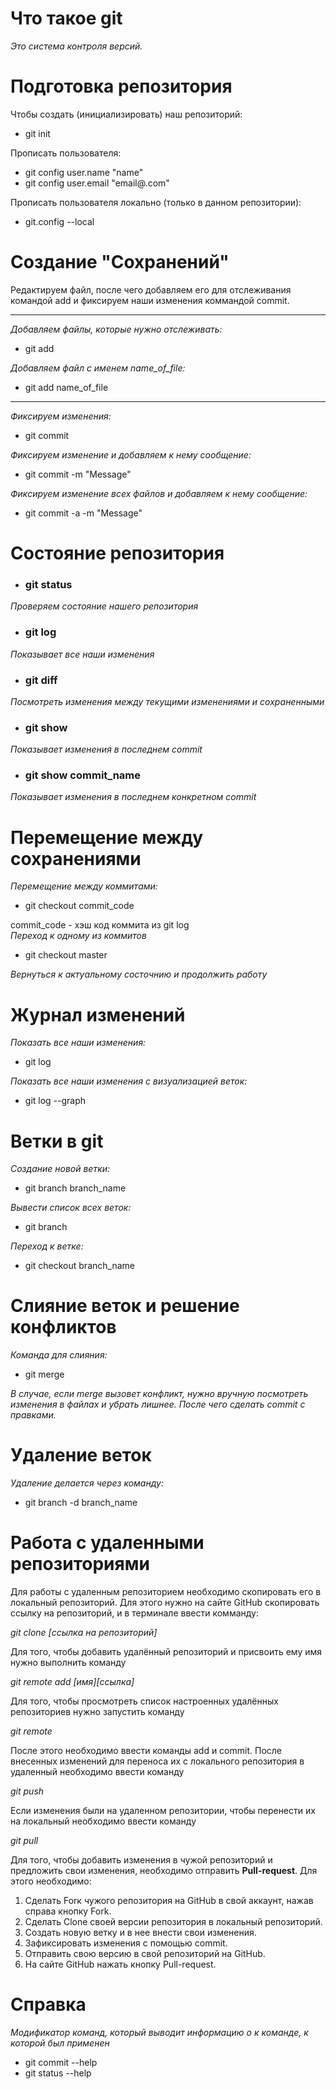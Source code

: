 # Что такое git 

*Это система контроля версий.*

# Подготовка репозитория

Чтобы создать (инициализировать) наш репозиторий:
* git init

 Прописать пользователя:
* git config user.name "name"
* git config user.email "email@.com"

Прописать пользователя локально (только в данном репозитории):

* git.config --local

# Создание "Сохранений"

Редактируем файл, после чего добавляем его для отслеживания командой add и фиксируем наши изменения коммандой commit.
***
*Добавляем файлы, которые нужно отслеживать:*
 * git add

*Добавляем файл с именем name_of_file:*
* git add name_of_file

***
*Фиксируем изменения:*
* git commit

*Фиксируем изменение и добавляем к нему сообщение:*
* git commit -m "Message"

*Фиксируем изменение всех файлов и добавляем к нему сообщение:*
* git commit -a -m "Message"


# Состояние репозитория

* ### git status
*Проверяем состояние нашего репозитория*

* ### git log
*Показывает все наши изменения*


* ### git diff
*Посмотреть изменения между текущими изменениями и сохраненными*

* ### git show
*Показывает изменения в последнем commit*

* ### git show commit_name
*Показывает изменения в последнем конкретном commit*

# Перемещение между сохранениями

*Перемещение между коммитами:*

* git checkout commit_code  

commit_code - хэш код коммита из git log  
*Переход к одному из коммитов*

* git checkout master

*Вернуться к актуальному состочнию и продолжить работу*

# Журнал изменений

*Показать все наши изменения:*  
* git log    

*Показать все наши изменения с визуализацией веток:*  
* git log --graph

# Ветки в git

*Создание новой ветки:*
* git branch branch_name

*Вывести список всех веток:*
* git branch

*Переход к ветке:*
* git checkout branch_name


# Слияние веток и решение конфликтов
*Команда для слияния:*
* git merge

*В случае, если merge вызовет конфликт, нужно вручную посмотреть изменения в файлах и убрать лишнее. После чего сделать commit с правками.*

# Удаление веток

*Удаление делается через команду:*
* git branch -d branch_name

# Работа с удаленными репозиториями

Для работы с удаленным репозиторием необходимо скопировать его в локальный репозиторий. Для этого нужно на сайте GitHub скопировать ссылку на репозиторий, и в терминале ввести комманду:

*git clone [ссылка на репозиторий]*

Для того, чтобы добавить удалённый репозиторий и присвоить ему имя нужно выполнить команду 

*git remote add [имя][ссылка]*

Для того, чтобы просмотреть список настроенных удалённых репозиториев нужно запустить команду 

*git remote*

После этого необходимо ввести команды add и commit.  После внесенных изменений для переноса их с локального репозитория в удаленный необходимо ввести команду

*git push*

Если изменения были на удаленном репозитории, чтобы перенести их на локальный необходимо ввести команду

*git pull*

Для того, чтобы добавить изменения в чужой репозиторий и предложить свои изменения, необходимо отправить **Pull-request**. Для этого необходимо:

1.  Сделать Forк чужого репозитория на GitHub в свой аккаунт, нажав справа кнопку Fork. 
2. Сделать Clone своей версии репозитория в локальный репозиторий.
3. Создать новую ветку и в нее внести свои изменения.
4. Зафиксировать изменения с помощью commit.
5. Отправить свою версию в свой репозиторий на GitHub.
6. На сайте GitHub нажать кнопку Pull-request.

# Справка
*Модификатор команд, который выводит информацию о к команде, к которой был применен*
* git commit --help
* git status --help